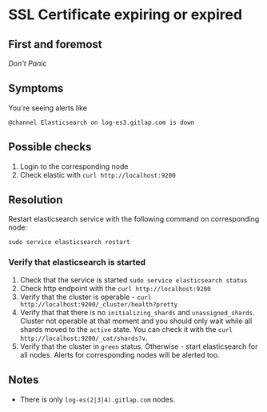 # SSL Certificate expiring or expired

## First and foremost

*Don't Panic*

## Symptoms

You're seeing alerts like

```
@channel Elasticsearch on log-es3.gitlap.com is down
```

## Possible checks

1. Login to the corresponding node
1. Check elastic with `curl http://localhost:9200`

## Resolution

Restart elasticsearch service with the following command on corresponding node:

```
sudo service elasticsearch restart
```

### Verify that elasticsearch is started

1. Check that the service is started `sudo service elasticsearch status`
1. Check http endpoint with the `curl http://localhost:9200`
1. Verify that the cluster is operable - `curl http://localhost:9200/_cluster/health?pretty`
1. Verify that that there is no `initializing_shards` and `unassigned_shards`. Cluster not operable at that moment and you should only wait while all shards moved to the `active` state. You can check it with the `curl http://localhost:9200/_cat/shards?v`.
1. Verify that the cluster in `green` status. Otherwise - start elasticsearch for all nodes. Alerts for corresponding nodes will be alerted too.

## Notes

* There is only `log-es(2|3|4).gitlap.com` nodes.

[ELK performance dashboard]: https://dashboards.gitlab.net/dashboard/db/elk-stats?orgId=1
